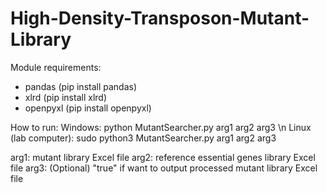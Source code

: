 # High-Density-Transposon-Mutant-Library

Module requirements:
- pandas (pip install pandas)
- xlrd (pip install xlrd)
- openpyxl (pip install openpyxl)

How to run:
Windows: python MutantSearcher.py arg1 arg2 arg3 \n
Linux (lab computer): sudo python3 MutantSearcher.py arg1 arg2 arg3

arg1: mutant library Excel file
arg2: reference essential genes library Excel file
arg3: (Optional) "true" if want to output processed mutant library Excel file
